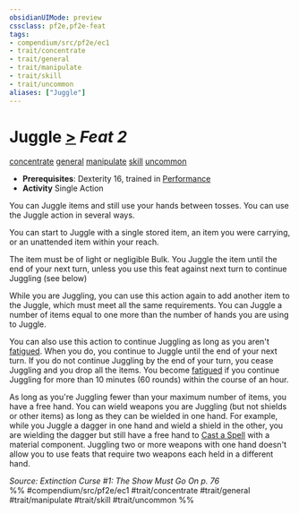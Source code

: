 ```yaml
---
obsidianUIMode: preview
cssclass: pf2e,pf2e-feat
tags:
- compendium/src/pf2e/ec1
- trait/concentrate
- trait/general
- trait/manipulate
- trait/skill
- trait/uncommon
aliases: ["Juggle"]
---
```

# Juggle  [>](../../rules/core-rulebook/chapter-9-playing-the-game.md#Actions "Single Action") *Feat 2*  
[concentrate](../../rules/traits/concentrate.md)  [general](../../rules/traits/general.md)  [manipulate](../../rules/traits/manipulate.md)  [skill](../../rules/traits/skill.md)  [uncommon](../../rules/traits/uncommon.md)  

- **Prerequisites**: Dexterity 16, trained in [Performance](../skills.md#Performance)
- **Activity** Single Action

You can Juggle items and still use your hands between tosses. You can use the Juggle action in several ways.

You can start to Juggle with a single stored item, an item you were carrying, or an unattended item within your reach.

The item must be of light or negligible Bulk. You Juggle the item until the end of your next turn, unless you use this feat against next turn to continue Juggling (see below)

While you are Juggling, you can use this action again to add another item to the Juggle, which must meet all the same requirements. You can Juggle a number of items equal to one more than the number of hands you are using to Juggle.

You can also use this action to continue Juggling as long as you aren't [fatigued](../../rules/conditions.md#Fatigued). When you do, you continue to Juggle until the end of your next turn. If you do not continue Juggling by the end of your turn, you cease Juggling and you drop all the items. You become [fatigued](../../rules/conditions.md#Fatigued) if you continue Juggling for more than 10 minutes (60 rounds) within the course of an hour.

As long as you're Juggling fewer than your maximum number of items, you have a free hand. You can wield weapons you are Juggling (but not shields or other items) as long as they can be wielded in one hand. For example, while you Juggle a dagger in one hand and wield a shield in the other, you are wielding the dagger but still have a free hand to [Cast a Spell](../../rules/actions/cast-a-spell.md) with a material component. Juggling two or more weapons with one hand doesn't allow you to use feats that require two weapons each held in a different hand.

*Source: Extinction Curse #1: The Show Must Go On p. 76*  
%% #compendium/src/pf2e/ec1 #trait/concentrate #trait/general #trait/manipulate #trait/skill #trait/uncommon %%